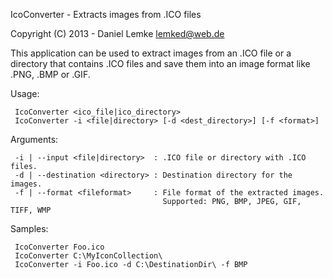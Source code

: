 IcoConverter - Extracts images from .ICO files

Copyright (C) 2013 - Daniel Lemke <lemked@web.de>

This application can be used to extract images from an .ICO 
file or a directory that contains .ICO files and save them
into an image format like .PNG, .BMP or .GIF.

  Usage:

     IcoConverter <ico_file|ico_directory>
     IcoConverter -i <file|directory> [-d <dest_directory>] [-f <format>]

  Arguments:

     -i | --input <file|directory>  : .ICO file or directory with .ICO files.
     -d | --destination <directory> : Destination directory for the images.
     -f | --format <fileformat>     : File format of the extracted images.
                                      Supported: PNG, BMP, JPEG, GIF, TIFF, WMP

  Samples:

     IcoConverter Foo.ico
     IcoConverter C:\MyIconCollection\
     IcoConverter -i Foo.ico -d C:\DestinationDir\ -f BMP